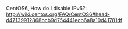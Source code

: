 CentOS6, How do I disable IPv6?:
http://wiki.centos.org/FAQ/CentOS6#head-d47139912868bcb9d754441ecb6a8a10d41781df